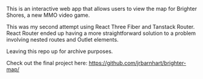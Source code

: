 This is an interactive web app that allows users to view the map for Brighter Shores, a new MMO video game.

This was my second attempt using React Three Fiber and Tanstack Router. React Router ended up having a more straightforward solution to a problem involving nested routes and Outlet elements.

Leaving this repo up for archive purposes.

Check out the final project here: https://github.com/jrbarnhart/brighter-map/
